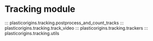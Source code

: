 # Tracking module
::: plasticorigins.tracking.postprocess_and_count_tracks
::: plasticorigins.tracking.track_video
::: plasticorigins.tracking.trackers
::: plasticorigins.tracking.utils